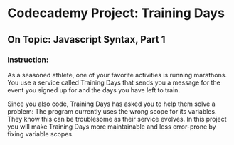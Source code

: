 # Codecademy Project: Training Days
## On Topic: Javascript Syntax, Part 1

### Instruction:
As a seasoned athlete, one of your favorite activities is running marathons. You use a service called Training Days that sends you a message for the event you signed up for and the days you have left to train.

Since you also code, Training Days has asked you to help them solve a problem: The program currently uses the wrong scope for its variables. They know this can be troublesome as their service evolves. In this project you will make Training Days more maintainable and less error-prone by fixing variable scopes.
